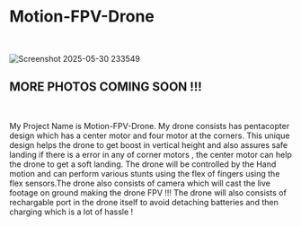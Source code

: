# Motion-FPV-Drone
<br>

![Screenshot 2025-05-30 233549](https://github.com/user-attachments/assets/4db10822-6881-49aa-90ac-806b7b41e446)

<h2>MORE PHOTOS COMING SOON !!!</h2>
<br>

My Project Name is Motion-FPV-Drone. My drone consists has pentacopter design which has a center motor and four motor at the corners. This unique design helps the drone to get boost in vertical height and also assures safe landing if there is a error in any of corner motors , the center motor can help the drone to get a soft landing. The drone will be controlled by the Hand motion and can perform various stunts using the flex of fingers using the flex sensors.The drone also consists of camera which will cast the live footage on ground making the drone FPV !!! The drone will also consists of rechargable port in the drone itself to avoid detaching batteries and then charging which is a lot of hassle !
